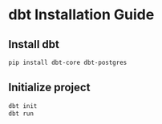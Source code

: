 # dbt Installation Guide

## Install dbt
```bash
pip install dbt-core dbt-postgres
```

## Initialize project
```bash
dbt init
dbt run
```
